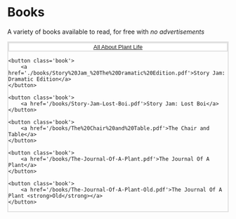 <style>
.book {
    border: 2px solid;
    border-color: #e0e0e0;
    margin: 0px;
    transition: all 0.25s;
    background: white;
    width: 100%;
}

.book:hover {
    background-color: #dddddd;
    cursor: pointer;
}

.book:active {
    background-color: #84dbb9;
    cursor: pointer;
}

.container {
    border: 2px solid;
    border-color: #e0e0e0;
}
</style>

<!-- Books -->
# Books
A variety of books available to read, for free with *no advertisements*

<div class='container'>
    <button class='book'>
        <a href='./books/All%20About%20Plant%20Life.pdf'>All About Plant Life</a>
    </button>

    <button class='book'>
        <a href='./books/Story%20Jam_%20The%20Dramatic%20Edition.pdf'>Story Jam: Dramatic Edition</a>
    </button>

    <button class='book'>
        <a href='/books/Story-Jam-Lost-Boi.pdf'>Story Jam: Lost Boi</a>
    </button>

    <button class='book'>
        <a href='/books/The%20Chair%20and%20Table.pdf'>The Chair and Table</a>
    </button>

    <button class='book'>
        <a href='/books/The-Journal-Of-A-Plant.pdf'>The Journal Of A Plant</a>
    </button>

    <button class='book'>
        <a href='/books/The-Journal-Of-A-Plant-Old.pdf'>The Journal Of A Plant <strong>Old</strong></a>
    </button>
</div>
